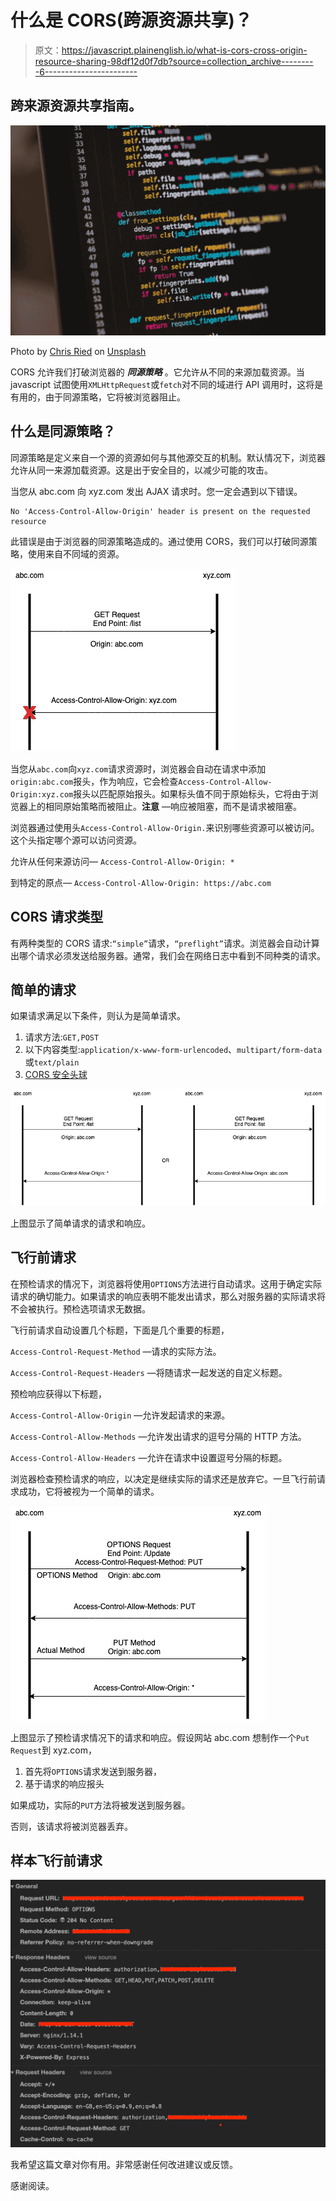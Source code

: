 # 什么是 CORS(跨源资源共享)？

> 原文：<https://javascript.plainenglish.io/what-is-cors-cross-origin-resource-sharing-98df12d0f7db?source=collection_archive---------6----------------------->

## 跨来源资源共享指南。

![](img/0dd9de8b1a621f0ccf701e4cc2978d53.png)

Photo by [Chris Ried](https://unsplash.com/@cdr6934?utm_source=unsplash&utm_medium=referral&utm_content=creditCopyText) on [Unsplash](https://unsplash.com/s/photos/code?utm_source=unsplash&utm_medium=referral&utm_content=creditCopyText)

CORS 允许我们打破浏览器的 ***同源策略*** 。它允许从不同的来源加载资源。当 javascript 试图使用`XMLHttpRequest`或`fetch`对不同的域进行 API 调用时，这将是有用的，由于同源策略，它将被浏览器阻止。

## 什么是同源策略？

同源策略是定义来自一个源的资源如何与其他源交互的机制。默认情况下，浏览器允许从同一来源加载资源。这是出于安全目的，以减少可能的攻击。

当您从 abc.com 向 xyz.com 发出 AJAX 请求时。您一定会遇到以下错误。

```
No 'Access-Control-Allow-Origin' header is present on the requested resource
```

此错误是由于浏览器的同源策略造成的。通过使用 CORS，我们可以打破同源策略，使用来自不同域的资源。

![](img/d8af8f233adc2f8187717e7eee78c2ec.png)

当您从`abc.com`向`xyz.com`请求资源时，浏览器会自动在请求中添加`origin:abc.com`报头，作为响应，它会检查`Access-Control-Allow-Origin:xyz.com`报头以匹配原始报头。如果标头值不同于原始标头，它将由于浏览器上的相同原始策略而被阻止。**注意** —响应被阻塞，而不是请求被阻塞。

浏览器通过使用头`Access-Control-Allow-Origin.`来识别哪些资源可以被访问。这个头指定哪个源可以访问资源。

允许从任何来源访问— `Access-Control-Allow-Origin: *`

到特定的原点— `Access-Control-Allow-Origin: https://abc.com`

## CORS 请求类型

有两种类型的 CORS 请求:`“simple”`请求，`“preflight”`请求。浏览器会自动计算出哪个请求必须发送给服务器。通常，我们会在网络日志中看到不同种类的请求。

## 简单的请求

如果请求满足以下条件，则认为是简单请求。

1.  请求方法:`GET,POST`
2.  以下内容类型:`application/x-www-form-urlencoded`、`multipart/form-data`或`text/plain`
3.  [CORS 安全头球](https://fetch.spec.whatwg.org/#cors-safelisted-request-header)

![](img/f1c22de1b5605eec24d0a307f9f97917.png)

上图显示了简单请求的请求和响应。

## 飞行前请求

在预检请求的情况下，浏览器将使用`OPTIONS`方法进行自动请求。这用于确定实际请求的确切能力。如果请求的响应表明不能发出请求，那么对服务器的实际请求将不会被执行。预检选项请求无数据。

飞行前请求自动设置几个标题，下面是几个重要的标题，

`Access-Control-Request-Method` —请求的实际方法。

`Access-Control-Request-Headers` —将随请求一起发送的自定义标题。

预检响应获得以下标题，

`Access-Control-Allow-Origin` —允许发起请求的来源。

`Access-Control-Allow-Methods` —允许发出请求的逗号分隔的 HTTP 方法。

`Access-Control-Allow-Headers` —允许在请求中设置逗号分隔的标题。

浏览器检查预检请求的响应，以决定是继续实际的请求还是放弃它。一旦飞行前请求成功，它将被视为一个简单的请求。

![](img/e596fff84abf05d48fd638559815148a.png)

上图显示了预检请求情况下的请求和响应。假设网站 abc.com 想制作一个`Put Request`到 xyz.com，

1.  首先将`OPTIONS`请求发送到服务器，
2.  基于请求的响应报头

如果成功，实际的`PUT`方法将被发送到服务器。

否则，该请求将被浏览器丢弃。

## 样本飞行前请求

![](img/4115b37509820b19170c4f10ebdbc143.png)

我希望这篇文章对你有用。非常感谢任何改进建议或反馈。

感谢阅读。